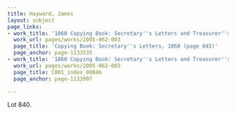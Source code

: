 ```yaml
---
title: Hayward, James
layout: subject
page_links:
- work_title: '1860 Copying Book: Secretary''s Letters and Treasurer''s Letters, 2005.062.003  '
  work_url: pages/works/2005-062-003
  page_title: 'Copying Book: Secretary''s Letters, 1860 (page 045)'
  page_anchor: page-1133535
- work_title: '1860 Copying Book: Secretary''s Letters and Treasurer''s Letters, 2005.062.003  '
  work_url: pages/works/2005-062-003
  page_title: CB01_index_0004b
  page_anchor: page-1133997

---
```

<p>Lot 840.</p>